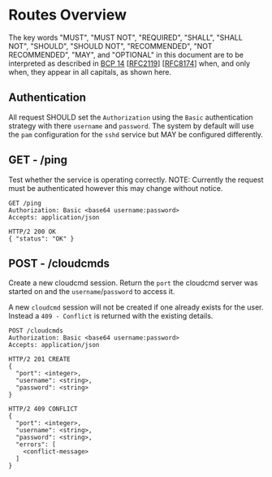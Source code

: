 # Routes Overview

The key words "MUST", "MUST NOT", "REQUIRED", "SHALL", "SHALL NOT", "SHOULD", "SHOULD NOT", "RECOMMENDED", "NOT RECOMMENDED", "MAY", and "OPTIONAL" in this document are to be interpreted as described in [BCP 14](https://tools.ietf.org/html/bcp14) [[RFC2119](https://tools.ietf.org/html/rfc2119)] [[RFC8174](https://tools.ietf.org/html/rfc8174)] when, and only when, they appear in all capitals, as shown here.

## Authentication

All request SHOULD set the `Authorization` using the `Basic` authentication strategy with there `username` and `password`. The system by default will use the `pam` configuration for the `sshd` service but MAY be configured differently.

## GET - /ping

Test whether the service is operating correctly.
NOTE: Currently the request must be authenticated however this may change without notice.

```
GET /ping
Authorization: Basic <base64 username:password>
Accepts: application/json

HTTP/2 200 OK
{ "status": "OK" }
```

## POST - /cloudcmds

Create a new cloudcmd session. Return the `port` the cloudcmd server was started on and the `username`/`password` to access it.

A new `cloudcmd` session will not be created if one already exists for the user. Instead a `409 - Conflict` is returned with the existing details.

```
POST /cloudcmds
Authorization: Basic <base64 username:password>
Accepts: application/json

HTTP/2 201 CREATE
{
  "port": <integer>,
  "username": <string>,
  "password": <string>
}

HTTP/2 409 CONFLICT
{
  "port": <integer>,
  "username": <string>,
  "password": <string>,
  "errors": [
    <conflict-message>
  ]
}
```

